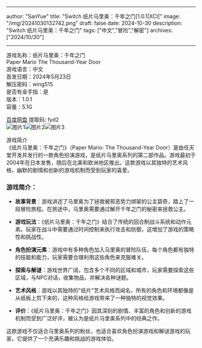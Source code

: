 
---
author: "SanYue"
title: "Switch 纸片马里奥：千年之门[1.0.1|XCI]"
image: "/img/20241030132742.png"
draft: false
date: 2024-10-30
description: "Switch 纸片马里奥：千年之门"
tags: ["中文","冒险","解密"]
archives: ["2024/10/30"]

---

游戏名称：纸片马里奥：千年之门   
Paper Mario The Thousand-Year Door    
游戏语言：中文  
首发日期：2024年5月23日  
解压密码：wing515  
是否有金手指：是  
版本：1.0.1   
容量：5.1G

[百度网盘](https://pan.baidu.com/s/1egE2Kqp7DVNAW8sxg1wF2Q) 提取码: fyd2  
![图片1](/img/noowvxtdmart.jpg)![图片2](/img/qjtsb6x07rj0t.jpg)![图片3](/img/HfDoNE.jpg)  

游戏简介  
《纸片马里奥：千年之门》（Paper Mario: The Thousand-Year Door）是由任天堂开发并发行的一款角色扮演游戏，是纸片马里奥系列的第二部作品。游戏最初于2004年在日本发售，随后在北美和欧洲地区推出。这款游戏以其独特的艺术风格、幽默的剧情和创新的游戏机制而受到玩家的喜爱。

### 游戏简介：

- **故事背景**：游戏讲述了马里奥为了拯救被邪恶势力绑架的公主碧奇，踏上了一段冒险旅程。在旅途中，马里奥需要通过解开千年之门的秘密来拯救公主。

- **游戏玩法**：《纸片马里奥：千年之门》结合了传统的回合制战斗系统和动作元素。玩家在战斗中需要通过时间控制来执行攻击和防御，这增加了游戏的策略性和挑战性。

- **角色扮演元素**：游戏中有多种角色加入马里奥的冒险队伍，每个角色都有独特的技能和能力，玩家需要合理利用这些角色来克服难关。

- **探索与解谜**：游戏世界广阔，包含多个不同的区域和城市，玩家需要探索这些区域，与NPC对话，收集物品，并解决各种谜题。

- **艺术风格**：游戏以其独特的"纸片"艺术风格而闻名，所有的角色和环境都像是从纸板上剪下来的，这种风格给游戏带来了一种独特的视觉效果。

- **评价**：《纸片马里奥：千年之门》因其深刻的剧情、丰富的角色和创新的游戏机制而受到广泛好评，被认为是纸片马里奥系列中的经典之作。

这款游戏不仅适合马里奥系列的粉丝，也适合喜欢角色扮演游戏和解谜游戏的玩家。它提供了一个充满乐趣和挑战的游戏体验。
